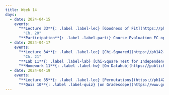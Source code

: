 ```yaml
---
title: Week 14
days:
  - date: 2024-04-15
    events:
      "**Lecture 33**{: .label .label-lec} [Goodness of Fit](https://ph142-ucb.github.io/sp24/src/lec/goodnessoffit.pdf)([recording](https://bcourses.berkeley.edu/courses/1532521/pages/chi-squared-fit)) ":
        "Ch. 20"
      "**Participation**{: .label .label-parti} Course Evaluation EC open on Gradescope [(https://www.gradescope.com/courses/704333/assignments/4364385)] ":
  - date: 2024-04-17
    events:
      "**Lecture 34**{: .label .label-lec} [Chi-Squared](https://ph142-ucb.github.io/sp24/src/lec/chisquared.pdf)([recording](https://bcourses.berkeley.edu/courses/1532521/pages/chi-2)) ":
        "Ch. 21"
      "**Lab 11**{: .label .label-lab} [Chi-Square Test for Independence](xhttps://publichealth.datahub.berkeley.edu/hub/user-redirect/git-pull?repo=https%3A%2F%2Fgithub.com%2Fph142-ucb%2Fph142-sp24&urlpath=rstudio%2F&branch=main) (Due Apr. 23rd)":
      "**Homework 11**{: .label .label-hw} [On Datahub](https://publichealth.datahub.berkeley.edu/hub/user-redirect/git-pull?repo=https%3A%2F%2Fgithub.com%2Fph142-ucb%2Fph142-sp24&urlpath=rstudio%2F&branch=main)":
  - date: 2024-04-19
    events:
      "**Lecture 35**{: .label .label-lec} [Permutations](https://ph142-ucb.github.io/sp24/src/lec/permute.pdf)": 
      "**Quiz 10**{: .label .label-quiz} [on Gradescope](https://www.gradescope.com/courses/704333) (Due Apr. 20th, 12PM noon PST)":
---
```

